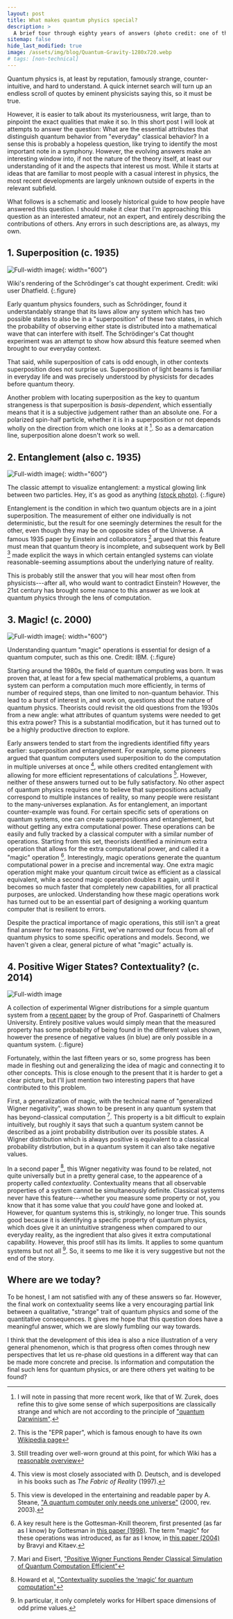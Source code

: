 ```yaml
---
layout: post
title: What makes quantum physics special?
description: >
  A brief tour through eighty years of answers (photo credit: one of the most popular images used to abstractly convey quantum physics. original author unknown)
sitemap: false
hide_last_modified: true
image: /assets/img/blog/Quantum-Gravity-1280x720.webp
# tags: [non-technical]
---
```


Quantum physics is, at least by reputation, famously strange, counter-intuitive, and hard to understand. A quick internet search will turn up an endless scroll of quotes by eminent physicists saying this, so it must be true.

However, it is easier to talk about its mysteriousness, writ large, than to pinpoint the exact qualities that make it so. In this short post I will look at attempts to answer the question: What are the essential attributes that distinguish quantum behavior from "everyday" classical behavior? In a sense this is probably a hopeless question, like trying to identify the most important note in a symphony. However, the evolving answers make an interesting window into, if not the nature of the theory itself, at least our understanding of it and the aspects that interest us most. While it starts at ideas that are familiar to most people with a casual interest in physics, the most recent developments are largely unknown outside of experts in the relevant subfield.

What follows is a schematic and loosely historical guide to how people have answered this question. I should make it clear that I'm approaching this question as an interested amateur, not an expert, and entirely describing the contributions of others. Any errors in such descriptions are, as always, my own.

## 1. Superposition (c. 1935)

![Full-width image](/assets/img/blog/Schrodingers_cat.png){: width="600"}

Wiki's rendering of the Schrödinger's cat thought experiment. Credit: wiki user Dhatfield.
{:.figure}

Early quantum physics founders, such as Schrödinger, found it understandably strange that its laws allow any system which has two possible states to also be in a "superposition" of these two states, in which the probability of observing either state is distributed into a mathematical wave that can interfere with itself. The Schrödinger's Cat thought experiment was an attempt to show how absurd this feature seemed when brought to our everyday context.

That said, while superposition of cats is odd enough, in other contexts superposition does not surprise us. Superposition of light beams is familiar in everyday life and was precisely understood by physicists for decades before quantum theory.

Another problem with locating superposition as the key to quantum strangeness is that superposition is *basis-dependent*, which essentially means that it is a subjective judgement rather than an absolute one. For a polarized spin-half particle, whether it is in a superposition or not depends wholly on the direction from which one looks at it [^1]. So as a demarcation line, superposition alone doesn't work so well.

## 2. Entanglement (also c. 1935)

![Full-width image](/assets/img/blog/entanglement.webp){: width="600"}

The classic attempt to visualize entanglement: a mystical glowing link between two particles. Hey, it's as good as anything [(stock photo)](https://www.alamy.com/stock-photo-quantum-entanglement-conceptual-artwork-of-a-pair-of-entangled-quantum-95610206.html?imageid=AC4BC149-A3D9-41ED-BAAD-1CF6528A3AA6&p=179063&pn=1&searchId=92c2d8c6dea3f05254ef36b29d64c3c7&searchtype=0).
{:.figure}

Entanglement is the condition in which two quantum objects are in a joint superposition. The measurement of either one individually is not deterministic, but the result for one seemingly determines the result for the other, even though they may be on opposite sides of the Universe. A famous 1935 paper by Einstein and collaborators [^2] argued that this feature must mean that quantum theory is incomplete, and subsequent work by Bell [^3] made explicit the ways in which certain entangled systems can violate reasonable-seeming assumptions about the underlying nature of reality.

This is probably still the answer that you will hear most often from physicists---after all, who would want to contradict Einstein? However, the 21st century has brought some nuance to this answer as we look at quantum physics through the lens of computation.

## 3. Magic! (c. 2000)

![Full-width image](/assets/img/blog/qcomp.webp){: width="600"}

Understanding quantum "magic" operations is essential for design of a quantum computer, such as this one. Credit: IBM.
{:.figure}

Starting around the 1980s, the field of quantum computing was born. It was proven that, at least for a few special mathematical problems, a quantum system can perform a computation much more efficiently, in terms of number of required steps, than one limited to non-quantum behavior. This lead to a burst of interest in, and work on, questions about the nature of quantum physics. Theorists could revisit the old questions from the 1930s from a new angle: what attributes of quantum systems were needed to get this extra power? This is a substantial modification, but it has turned out to be a highly productive direction to explore.

Early answers tended to start from the ingredients identified fifty years earlier: superposition and entanglement. For example, some pioneers argued that quantum computers used superposition to do the computation in multiple universes at once [^4], while others credited entanglement with allowing for more efficient representations of calculations [^5]. However, neither of these answers turned out to be fully satisfactory. No other aspect of quantum physics requires one to believe that superpositions actually correspond to multiple instances of reality, so many people were resistant to the many-universes explanation. As for entanglement, an important counter-example was found. For certain specific sets of operations on quantum systems, one can create superpositions and entanglement, but without getting any extra computational power. These operations can be easily and fully tracked by a classical computer with a similar number of operations. Starting from this set, theorists identified a minimum extra operation that allows for the extra computational power, and called it a "magic" operation [^6]. Interestingly, magic operations generate the quantum computational power in a precise and incremental way. One extra magic operation might make your quantum circuit twice as efficient as a classical equivalent, while a second magic operation doubles it again, until it becomes so much faster that completely new capabilities, for all practical purposes, are unlocked. Understanding how these magic operations work has turned out to be an essential part of designing a working quantum computer that is resilient to errors.

Despite the practical importance of magic operations, this still isn't a great final answer for two reasons. First, we've narrowed our focus from all of quantum physics to some specific operations and models. Second, we haven't given a clear, general picture of what "magic" actually is.

## 4. Positive Wiger States? Contextuality? (c. 2014)

![Full-width image](/assets/img/blog/wigner.png)

A collection of experimental Wigner distributions for a simple quantum system from a [recent paper](https://journals.aps.org/prxquantum/abstract/10.1103/PRXQuantum.3.030301) by the group of Prof. Gasparinetti of Chalmers University. Entirely positive values would simply mean that the measured property has some probabilty of being found in the different values shown, however the presence of negative values (in blue) are only possible in a quantum system.
{:.figure}

Fortunately, within the last fifteen years or so, some progress has been made in fleshing out and generalizing the idea of magic and connecting it to other concepts. This is close enough to the present that it is harder to get a clear picture, but I'll just mention two interesting papers that have contributed to this problem.

First, a generalization of magic, with the technical name of "generalized Wigner negativity", was shown to be present in any quantum system that has beyond-classical computation [^7]. This property is a bit difficult to explain intuitively, but roughly it says that such a quantum system cannot be described as a joint probability distribution over its possible states. A Wigner distribution which is always positive is equivalent to a classical probability distrbution, but in a quantum system it can also take negative values.

In a second paper [^8], this Wigner negativity was found to be related, not quite universally but in a pretty general case, to the appearence of a property called *contextuality*. Contextuality means that all observable properties of a system cannot be simultaneously definite. Classical systems never have this feature---whether you measure some property or not, you know that it has some value that you *could* have gone and looked at. However, for quantum systems this is, strikingly, no longer true. This sounds good because it is identifying a specific property of quantum physics, which does give it an unintuitive strangeness when compared to our everyday reality, as the ingredient that also gives it extra computational capability. However, this proof still has its limits. It applies to some quantum systems but not all [^9]. So, it seems to me like it is very suggestive but not the end of the story.

## Where are we today?

To be honest, I am not satisfied with any of these answers so far. However, the final work on contextuality seems like a very encouraging partial link between a qualitative, "strange" trait of quantum physics and some of the quantitative consequences. It gives me hope that this question does have a meaningful answer, which we are slowly fumbling our way towards.

I think that the development of this idea is also a nice illustration of a very general phenomenon, which is that progress often comes through new perspectives that let us re-phase old questions in a different way that can be made more concrete and precise. Is information and computation the final such lens for quantum physics, or are there others yet waiting to be found?

[^1]: I will note in passing that more recent work, like that of W. Zurek, does refine this to give some sense of which superpositions are classically strange and which are not according to the principle of ["quantum Darwinism"](https://arxiv.org/abs/0903.5082).

[^2]: This is the "EPR paper", which is famous enough to have its own [Wikipedia page](https://en.wikipedia.org/wiki/Einstein%E2%80%93Podolsky%E2%80%93Rosen_paradox)

[^3]: Still treading over well-worn ground at this point, for which Wiki has a [reasonable overview](https://en.wikipedia.org/wiki/Bell%27s_theorem)

[^4]: This view is most closely associated with D. Deutsch, and is developed in his books such as *The Fabric of Reality* (1997).

[^5]: This view is developed in the entertaining and readable paper by A. Steane, ["A quantum computer only needs one universe"](https://arxiv.org/abs/quant-ph/0003084) (2000, rev. 2003).

[^6]: A key result here is the Gottesman-Knill theorem, first presented (as far as I know) by Gottesman in [this paper (1998)](https://arxiv.org/abs/quant-ph/9807006). The term "magic" for these operations was introduced, as far as I know, in [this paper (2004)](https://arxiv.org/pdf/quant-ph/0403025) by Bravyi and Kitaev.

[^7]: Mari and Eisert, ["Positive Wigner Functions Render Classical Simulation of Quantum Computation Efficient"](https://journals.aps.org/prl/abstract/10.1103/PhysRevLett.109.230503)

[^8]: Howard et al, ["Contextuality supplies the ‘magic’ for quantum computation"](https://www.nature.com/articles/nature13460)

[^9]: In particular, it only completely works for Hilbert space dimensions of odd prime values.